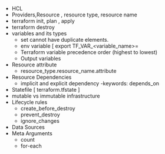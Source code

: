 - HCL
- Providers,Resource , resource type, resource name
- terraform init, plan , apply
- terraform destroy
- variables and its types
    - set cannot have duplicate elements.
    - env variable  [ export TF_VAR_<variable_name>=<value>
    - Terraform variable precedence order (highest to lowest)
    - Output variables
- Resource attribute
    - resource_type.resource_name.attribute
- Resource Dependencies
     - implicit and explicit dependency
     -keywords: depends_on
- Statefile [ terraform.tfstate ]
- mutable vs immutable infrastructure
- Lifecycle rules
    - create_before_destroy
    - prevent_destroy
    - ignore_changes
- Data Sources
- Meta Arguments
    - count
    - for-each
